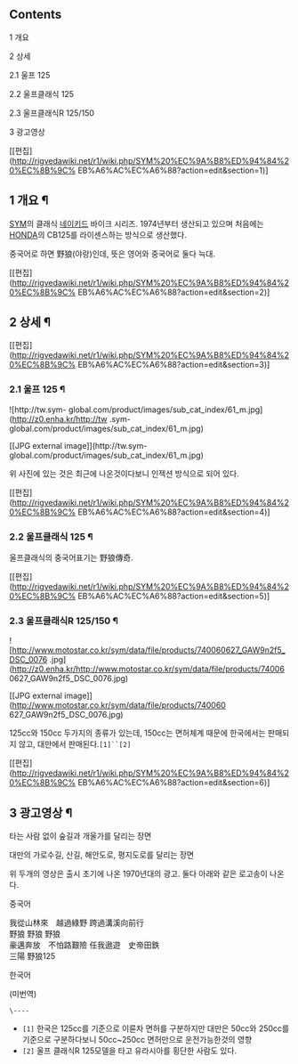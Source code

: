## Contents

    

1 개요

2 상세

    

2.1 울프 125

2.2 울프클래식 125

2.3 울프클래식R 125/150

3 광고영상

[[편집](http://rigvedawiki.net/r1/wiki.php/SYM%20%EC%9A%B8%ED%94%84%20%EC%8B%9C%
EB%A6%AC%EC%A6%88?action=edit&section=1)]

## 1 개요 ¶

[SYM](SYM.md)의 클래식 [네이키드](%EB%84%A4%EC%9D%B4%ED%82%A4%EB%93%9C.md) 바이크
시리즈. 1974년부터 생산되고 있으며 처음에는 [HONDA](HONDA.md)의 CB125를 라이센스하는 방식으로 생산했다.

  

중국어로 하면 野狼(야랑)인데, 뜻은 영어와 중국어로 둘다 늑대.

[[편집](http://rigvedawiki.net/r1/wiki.php/SYM%20%EC%9A%B8%ED%94%84%20%EC%8B%9C%
EB%A6%AC%EC%A6%88?action=edit&section=2)]

## 2 상세 ¶

[[편집](http://rigvedawiki.net/r1/wiki.php/SYM%20%EC%9A%B8%ED%94%84%20%EC%8B%9C%
EB%A6%AC%EC%A6%88?action=edit&section=3)]

### 2.1 울프 125 ¶

![http://tw.sym-
global.com/product/images/sub_cat_index/61_m.jpg](http://z0.enha.kr/http://tw
.sym-global.com/product/images/sub_cat_index/61_m.jpg)

[[JPG external image]](http://tw.sym-
global.com/product/images/sub_cat_index/61_m.jpg)

  
위 사진에 있는 것은 최근에 나온것이다보니 인젝션 방식으로 되어 있다.

[[편집](http://rigvedawiki.net/r1/wiki.php/SYM%20%EC%9A%B8%ED%94%84%20%EC%8B%9C%
EB%A6%AC%EC%A6%88?action=edit&section=4)]

### 2.2 울프클래식 125 ¶

울프클래식의 중국어표기는 野狼傳奇.

[[편집](http://rigvedawiki.net/r1/wiki.php/SYM%20%EC%9A%B8%ED%94%84%20%EC%8B%9C%
EB%A6%AC%EC%A6%88?action=edit&section=5)]

### 2.3 울프클래식R 125/150 ¶

![http://www.motostar.co.kr/sym/data/file/products/740060627_GAW9n2f5_DSC_0076
.jpg](http://z0.enha.kr/http://www.motostar.co.kr/sym/data/file/products/74006
0627_GAW9n2f5_DSC_0076.jpg)

[[JPG external image]](http://www.motostar.co.kr/sym/data/file/products/740060
627_GAW9n2f5_DSC_0076.jpg)

  

125cc와 150cc 두가지의 종류가 있는데, 150cc는 면허체계 때문에 한국에서는 판매되지 않고, 대만에서 판매된다.`[1]``[2]`

[[편집](http://rigvedawiki.net/r1/wiki.php/SYM%20%EC%9A%B8%ED%94%84%20%EC%8B%9C%
EB%A6%AC%EC%A6%88?action=edit&section=6)]

## 3 광고영상 ¶

  

타는 사람 없이 숲길과 개울가를 달리는 장면

  
  

대만의 가로수길, 산길, 해안도로, 평지도로를 달리는 장면

  

위 두개의 영상은 출시 초기에 나온 1970년대의 광고. 둘다 아래와 같은 로고송이 나온다.

  

중국어

我從山林來　越過綠野 跨過溝溪向前行  
野狼 野狼 野狼  
豪邁奔放　不怕路艱險 任我遨遊　史帝田鉄  
三陽 野狼125

  

한국어

(미번역)

`\----`

  * `[1]` 한국은 125cc를 기준으로 이륜차 면허를 구분하지만 대만은 50cc와 250cc를 기준으로 구분하다보니 50cc~250cc 면허만으로 운전가능한것의 영향
  * `[2]` 울프 클래식R 125모델을 타고 유라시아를 횡단한 사람도 있다. 


